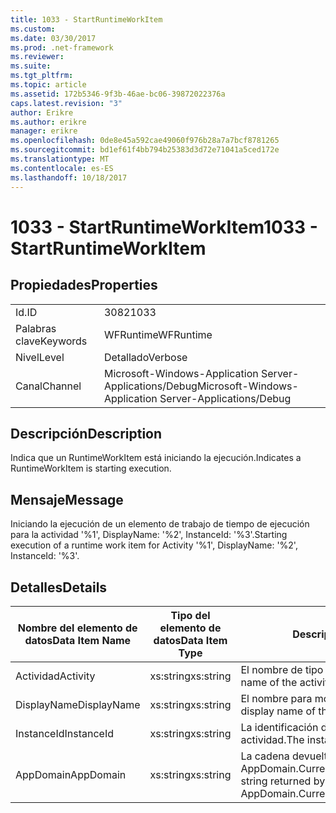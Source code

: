 ```yaml
---
title: 1033 - StartRuntimeWorkItem
ms.custom: 
ms.date: 03/30/2017
ms.prod: .net-framework
ms.reviewer: 
ms.suite: 
ms.tgt_pltfrm: 
ms.topic: article
ms.assetid: 172b5346-9f3b-46ae-bc06-39872022376a
caps.latest.revision: "3"
author: Erikre
ms.author: erikre
manager: erikre
ms.openlocfilehash: 0de8e45a592cae49060f976b28a7a7bcf8781265
ms.sourcegitcommit: bd1ef61f4bb794b25383d3d72e71041a5ced172e
ms.translationtype: MT
ms.contentlocale: es-ES
ms.lasthandoff: 10/18/2017
---
```

# <a name="1033---startruntimeworkitem"></a><span data-ttu-id="089b6-102">1033 - StartRuntimeWorkItem</span><span class="sxs-lookup"><span data-stu-id="089b6-102">1033 - StartRuntimeWorkItem</span></span>
## <a name="properties"></a><span data-ttu-id="089b6-103">Propiedades</span><span class="sxs-lookup"><span data-stu-id="089b6-103">Properties</span></span>  
  
|||  
|-|-|  
|<span data-ttu-id="089b6-104">Id.</span><span class="sxs-lookup"><span data-stu-id="089b6-104">ID</span></span>|<span data-ttu-id="089b6-105">3082</span><span class="sxs-lookup"><span data-stu-id="089b6-105">1033</span></span>|  
|<span data-ttu-id="089b6-106">Palabras clave</span><span class="sxs-lookup"><span data-stu-id="089b6-106">Keywords</span></span>|<span data-ttu-id="089b6-107">WFRuntime</span><span class="sxs-lookup"><span data-stu-id="089b6-107">WFRuntime</span></span>|  
|<span data-ttu-id="089b6-108">Nivel</span><span class="sxs-lookup"><span data-stu-id="089b6-108">Level</span></span>|<span data-ttu-id="089b6-109">Detallado</span><span class="sxs-lookup"><span data-stu-id="089b6-109">Verbose</span></span>|  
|<span data-ttu-id="089b6-110">Canal</span><span class="sxs-lookup"><span data-stu-id="089b6-110">Channel</span></span>|<span data-ttu-id="089b6-111">Microsoft-Windows-Application Server-Applications/Debug</span><span class="sxs-lookup"><span data-stu-id="089b6-111">Microsoft-Windows-Application Server-Applications/Debug</span></span>|  
  
## <a name="description"></a><span data-ttu-id="089b6-112">Descripción</span><span class="sxs-lookup"><span data-stu-id="089b6-112">Description</span></span>  
 <span data-ttu-id="089b6-113">Indica que un RuntimeWorkItem está iniciando la ejecución.</span><span class="sxs-lookup"><span data-stu-id="089b6-113">Indicates a RuntimeWorkItem is starting execution.</span></span>  
  
## <a name="message"></a><span data-ttu-id="089b6-114">Mensaje</span><span class="sxs-lookup"><span data-stu-id="089b6-114">Message</span></span>  
 <span data-ttu-id="089b6-115">Iniciando la ejecución de un elemento de trabajo de tiempo de ejecución para la actividad '%1', DisplayName: '%2', InstanceId: '%3'.</span><span class="sxs-lookup"><span data-stu-id="089b6-115">Starting execution of a runtime work item for Activity '%1', DisplayName: '%2', InstanceId: '%3'.</span></span>  
  
## <a name="details"></a><span data-ttu-id="089b6-116">Detalles</span><span class="sxs-lookup"><span data-stu-id="089b6-116">Details</span></span>  
  
|<span data-ttu-id="089b6-117">Nombre del elemento de datos</span><span class="sxs-lookup"><span data-stu-id="089b6-117">Data Item Name</span></span>|<span data-ttu-id="089b6-118">Tipo del elemento de datos</span><span class="sxs-lookup"><span data-stu-id="089b6-118">Data Item Type</span></span>|<span data-ttu-id="089b6-119">Descripción</span><span class="sxs-lookup"><span data-stu-id="089b6-119">Description</span></span>|  
|--------------------|--------------------|-----------------|  
|<span data-ttu-id="089b6-120">Actividad</span><span class="sxs-lookup"><span data-stu-id="089b6-120">Activity</span></span>|<span data-ttu-id="089b6-121">xs:string</span><span class="sxs-lookup"><span data-stu-id="089b6-121">xs:string</span></span>|<span data-ttu-id="089b6-122">El nombre de tipo de la actividad.</span><span class="sxs-lookup"><span data-stu-id="089b6-122">The type name of the activity.</span></span>|  
|<span data-ttu-id="089b6-123">DisplayName</span><span class="sxs-lookup"><span data-stu-id="089b6-123">DisplayName</span></span>|<span data-ttu-id="089b6-124">xs:string</span><span class="sxs-lookup"><span data-stu-id="089b6-124">xs:string</span></span>|<span data-ttu-id="089b6-125">El nombre para mostrar de la actividad.</span><span class="sxs-lookup"><span data-stu-id="089b6-125">The display name of the activity.</span></span>|  
|<span data-ttu-id="089b6-126">InstanceId</span><span class="sxs-lookup"><span data-stu-id="089b6-126">InstanceId</span></span>|<span data-ttu-id="089b6-127">xs:string</span><span class="sxs-lookup"><span data-stu-id="089b6-127">xs:string</span></span>|<span data-ttu-id="089b6-128">La identificación de instancia de la actividad.</span><span class="sxs-lookup"><span data-stu-id="089b6-128">The instance id of the activity.</span></span>|  
|<span data-ttu-id="089b6-129">AppDomain</span><span class="sxs-lookup"><span data-stu-id="089b6-129">AppDomain</span></span>|<span data-ttu-id="089b6-130">xs:string</span><span class="sxs-lookup"><span data-stu-id="089b6-130">xs:string</span></span>|<span data-ttu-id="089b6-131">La cadena devuelta por AppDomain.CurrentDomain.FriendlyName.</span><span class="sxs-lookup"><span data-stu-id="089b6-131">The string returned by AppDomain.CurrentDomain.FriendlyName.</span></span>|
